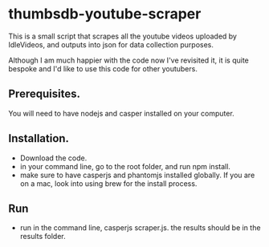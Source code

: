 # thumbsdb-youtube-scraper

This is a small script that scrapes all the youtube videos uploaded by IdleVideos, and outputs into json for data collection purposes.

Although I am much happier with the code now I've revisited it, it is quite bespoke and I'd like to use this code for other youtubers.

## Prerequisites.

You will need to have nodejs and casper installed on your computer.

## Installation.

- Download the code. 
- in your command line, go to the root folder, and run npm install.
- make sure to have casperjs and phantomjs installed globally. If you are on a mac, look into using brew for the install process.

## Run
- run in the command line, casperjs scraper.js. the results should be in the results folder.
